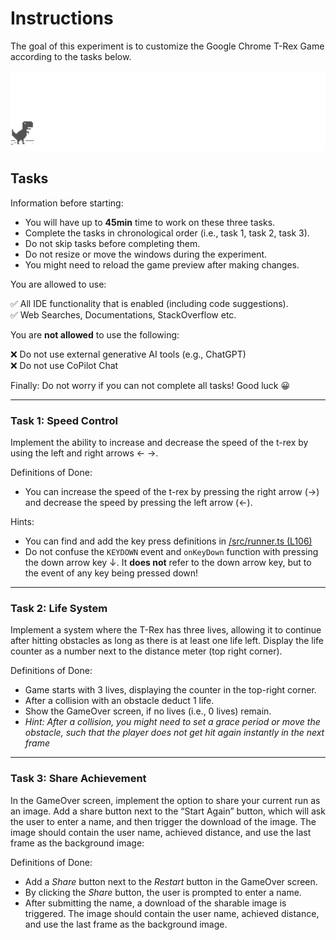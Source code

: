 # Instructions

The goal of this experiment is to customize the Google Chrome T-Rex Game according to the tasks below.

![GOAL](./demo.gif)

## Tasks

Information before starting:
- You will have up to **45min** time to work on these three tasks. 
- Complete the tasks in chronological order (i.e., task 1, task 2, task 3).
- Do not skip tasks before completing them.
- Do not resize or move the windows during the experiment.
- You might need to reload the game preview after making changes.

You are allowed to use:

✅ All IDE functionality that is enabled (including code suggestions). <br/>
✅ Web Searches, Documentations, StackOverflow etc.

You are **not allowed** to use the following:

❌ Do not use external generative AI tools (e.g., ChatGPT) <br/>
❌ Do not use CoPilot Chat


Finally: Do not worry if you can not complete all tasks! Good luck 😀

---

### Task 1: Speed Control

Implement the ability to increase and decrease the speed of the t-rex by using the left and right arrows ← →.


Definitions of Done:

- You can increase the speed of the t-rex by pressing the right arrow (→) and decrease the speed by pressing the left arrow (←).

Hints:
- You can find and add the key press definitions in [/src/runner.ts (L106)](/src/runner.ts#L106)
- Do not confuse the `KEYDOWN` event and `onKeyDown` function with pressing the down arrow key ↓. It **does not** refer to the down arrow key, but to the event of any key being pressed down!

---

### Task 2: Life System

Implement a system where the T-Rex has three lives, allowing it to continue after hitting obstacles as long as there is at least one life left. Display the life counter as a number next to the distance meter (top right corner).

Definitions of Done:

- Game starts with 3 lives, displaying the counter in the top-right corner.
- After a collision with an obstacle deduct 1 life.
- Show the GameOver screen, if no lives (i.e., 0 lives) remain.
- _Hint: After a collision, you might need to set a grace period or move the obstacle, such that the player does not get hit again instantly in the next frame_

---

### Task 3: Share Achievement

In the GameOver screen, implement the option to share your current run as an image. Add a share button next to the “Start Again” button, which will ask the user to enter a name, and then trigger the download of the image. The image should contain the user name, achieved distance, and use the last frame as the background image:

Definitions of Done:

- Add a _Share_ button next to the _Restart_ button in the GameOver screen.
- By clicking the _Share_ button, the user is prompted to enter a name.
- After submitting the name, a download of the sharable image is triggered. The image should contain the user name, achieved distance, and use the last frame as the background image.
